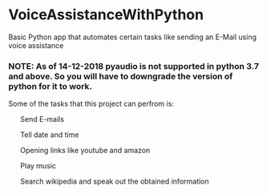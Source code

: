 # VoiceAssistanceWithPython
<p>Basic Python app that automates certain tasks like sending an E-Mail using voice assistance</p>
<h3><b>NOTE: As of 14-12-2018 pyaudio is not supported in python 3.7 and above. So you will have to downgrade the version of python for it to work. </b></h3>
<p>Some of the tasks that this project can perfrom is:</p>
<ul>
  <p>Send E-mails</p>
  <p>Tell date and time</p>
  <p>Opening links like youtube and amazon</p>
  <p>Play music</p>
  <p>Search wikipedia and speak out the obtained information</p>
</ul>
